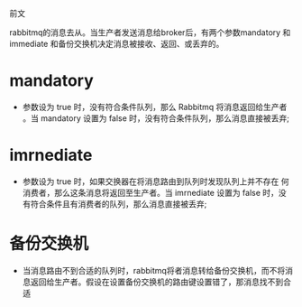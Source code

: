 前文

rabbitmq的消息去从。当生产者发送消息给broker后，有两个参数mandatory 和 immediate 和备份交换机决定消息被接收、返回、或丢弃的。

# mandatory

-  参数设为 true 时，没有符合条件队列，那么 Rabbitmq 将消息返回给生产者 。当 mandatory 设置为 false 时，没有符合条件队列，那么消息直接被丢弃;

# imrnediate 

- 参数设为 true 时，如果交换器在将消息路由到队列时发现队列上并不存在
  何消费者，那么这条消息将返回至生产者。当 imrnediate 设置为 false 时，没有符合条件且有消费者的队列，那么消息直接被丢弃;

# 备份交换机

- 当消息路由不到合适的队列时，rabbitmq将者消息转给备份交换机，而不将消息返回给生产者。假设在设置备份交换机的路由键设置错了，那消息找不到合适